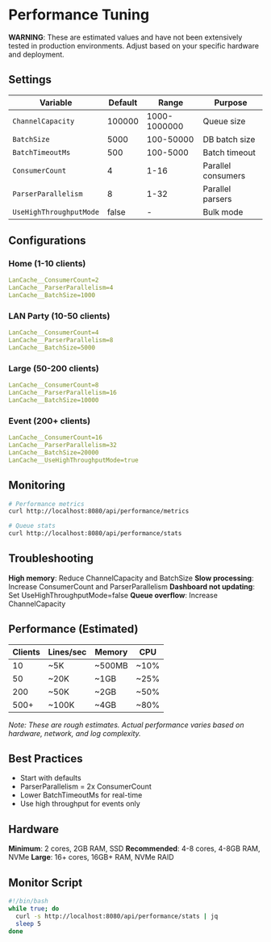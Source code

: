 # Performance Tuning

**WARNING**: These are estimated values and have not been extensively tested in production environments. Adjust based on your specific hardware and deployment.

## Settings

| Variable | Default | Range | Purpose |
|----------|---------|-------|----------|
| `ChannelCapacity` | 100000 | 1000-1000000 | Queue size |
| `BatchSize` | 5000 | 100-50000 | DB batch size |
| `BatchTimeoutMs` | 500 | 100-5000 | Batch timeout |
| `ConsumerCount` | 4 | 1-16 | Parallel consumers |
| `ParserParallelism` | 8 | 1-32 | Parallel parsers |
| `UseHighThroughputMode` | false | - | Bulk mode |

## Configurations

### Home (1-10 clients)
```yaml
LanCache__ConsumerCount=2
LanCache__ParserParallelism=4
LanCache__BatchSize=1000
```

### LAN Party (10-50 clients)
```yaml
LanCache__ConsumerCount=4
LanCache__ParserParallelism=8
LanCache__BatchSize=5000
```

### Large (50-200 clients)
```yaml
LanCache__ConsumerCount=8
LanCache__ParserParallelism=16
LanCache__BatchSize=10000
```

### Event (200+ clients)
```yaml
LanCache__ConsumerCount=16
LanCache__ParserParallelism=32
LanCache__BatchSize=20000
LanCache__UseHighThroughputMode=true
```

## Monitoring

```bash
# Performance metrics
curl http://localhost:8080/api/performance/metrics

# Queue stats
curl http://localhost:8080/api/performance/stats
```

## Troubleshooting

**High memory**: Reduce ChannelCapacity and BatchSize
**Slow processing**: Increase ConsumerCount and ParserParallelism
**Dashboard not updating**: Set UseHighThroughputMode=false
**Queue overflow**: Increase ChannelCapacity

## Performance (Estimated)

| Clients | Lines/sec | Memory | CPU |
|---------|-----------|--------|-----|
| 10 | ~5K | ~500MB | ~10% |
| 50 | ~20K | ~1GB | ~25% |
| 200 | ~50K | ~2GB | ~50% |
| 500+ | ~100K | ~4GB | ~80% |

*Note: These are rough estimates. Actual performance varies based on hardware, network, and log complexity.*

## Best Practices

- Start with defaults
- ParserParallelism = 2x ConsumerCount
- Lower BatchTimeoutMs for real-time
- Use high throughput for events only

## Hardware

**Minimum**: 2 cores, 2GB RAM, SSD
**Recommended**: 4-8 cores, 4-8GB RAM, NVMe
**Large**: 16+ cores, 16GB+ RAM, NVMe RAID

## Monitor Script

```bash
#!/bin/bash
while true; do
  curl -s http://localhost:8080/api/performance/stats | jq
  sleep 5
done
```